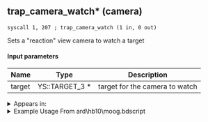 ## trap_camera_watch* (camera)

`syscall 1, 207 ; trap_camera_watch (1 in, 0 out)`

Sets a "reaction" view camera to watch a target

#### Input parameters
| Name | Type | Description
|------|------|------------
| target   | YS::TARGET_3 *   | target for the camera to watch




<details>
	<summary>Appears in:</summary>
| filename | Entity (obj)
|----------|-------------
| ard\hb10\moog.bdscript       |           
| limit\jack\limi.bdscript       |           
| limit\trinity\limi.bdscript       |           
| limit\trinity_wi\limi.bdscript       |           
| limit\trinity_zz\limi.bdscript       |           
| obj\B_BB110\b_bb.bdscript       | ((B) Dark Thorn)          
| obj\B_EX110\b_ex.bdscript       | ((B) Axel (Twilight Town, 2nd fight))          
| obj\B_EX110_LV99\b_ex.bdscript       | ((B99) Axel (Limit Cut))          
| obj\B_EX110_SKIRMISH\b_ex.bdscript       | ((B) Axel (boss, freezes when RC is used) (SKIRMISH) (EX))          
| obj\B_EX420\b_ex.bdscript       | ((B) Lingering Will)          
| obj\F_CA050\f_ca.bdscript       | ((F) Explosive barrel (CA))          
| obj\F_NM100\f_nm.bdscript       | ((F) Oogie’s present (NM))          
| obj\F_NM170_CATCH\f_nm.bdscript       | ((F) Present minigame (CATCH) (NM))          
| obj\F_PO080\f_po.bdscript       | ((F) Honey pot (PO))          
| obj\N_HB630\n_hb.bdscript       | ((N) Sephiroth (HB))          
| obj\N_PO010_BTL\n_po.bdscript       | ((N) Pooh (BTL) (PO))          

</details>

<details>
	<summary>Example Usage From ard\hb10\moog.bdscript</summary>
```
L55:
 pushFromPSp 0
 pushImm 1295
 syscall 1, 114 ; trap_obj_search_by_entry (2 in, 0 out)
 pushFromPSp 0
 syscall 1, 207 ; trap_camera_watch (1 in, 0 out)
 pushImm 36
 pushImm 17626
 gosub 8, L75
 ret
```
</details>

